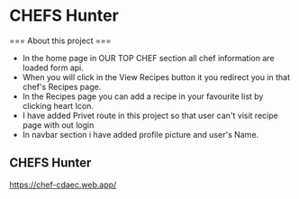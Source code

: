 # CHEFS Hunter

=== About this project ===

- In the home page in OUR TOP CHEF section all chef information are loaded form api.
- When you will click in the View Recipes button it you redirect you in that chef's Recipes page.
- In the Recipes page you can add a recipe in your favourite list by clicking heart Icon.
- I have added Privet route in this project so that user can't visit recipe page with out login
- In navbar section i have added profile picture and user's Name.

## CHEFS Hunter

https://chef-cdaec.web.app/
